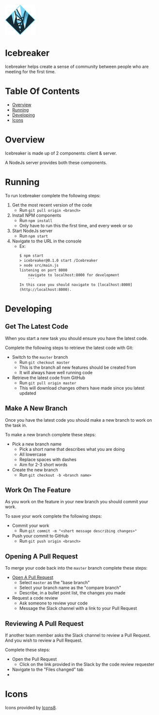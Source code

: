 ![Breaking Iceberg Logo](/src/www/img/logo-small.png)  
# Icebreaker
Icebreaker helps create a sense of community between people who are meeting for 
the first time.

# Table Of Contents
- [Overview](#overview)
- [Running](#running)
- [Developing](#developing)
- [Icons](#icons)

# Overview
Icebreaker is made up of 2 components: client & server.  

A NodeJs server provides both these components.  

# Running
To run Icebreaker complete the following steps:

1. Get the most recent version of the code
	- Run `git pull origin <branch>`
2. Install NPM components
	- Run `npm install`
	- Only have to run this the first time, and every week or so
3. Start NodeJs server
	- Run `npm start`
4. Navigate to the URL in the console
	- Ex:
	  ```
	  $ npm start
	  > icebreaker@0.1.0 start /Icebreaker
	  > node src/main.js
	  listening on port 8000
	      navigate to localhost:8000 for development
          ```
	  In this case you should navigate to [localhost:8000](http://localhost:8000).

# Developing
## Get The Latest Code
When you start a new task you should ensure you have the latest code.  

Complete the following steps to retrieve the latest code with Git:

- Switch to the `master` branch
	- Run `git checkout master`
	- This is the branch all new features should be created from
	- It will always have well running code
- Retrieve the latest code from GitHub
	- Run `git pull origin master`
	- This will download changes others have made since you latest updated

## Make A New Branch
Once you have the latest code you should make a new branch to work on the task 
in.  

To make a new branch complete these steps:

- Pick a new branch name
	- Pick a short name that describes what you are doing
	- All lowercase
	- Replace spaces with dashes
	- Aim for 2-3 short words
- Create the new branch
	- Run `git checkout -b <branch name>`

## Work On The Feature
As you work on the feature in your new branch you should commit your work.  

To save your work complete the following steps:

- Commit your work
	- Run `git commit -m "<short message describing changes>"`
- Push your commit to GitHub
	- Run `git push origin <branch>`

## Opening A Pull Request
To merge your code back into the `master` branch complete these steps:

- [Open A Pull Request](https://github.com/CS275-Icebreaker/Icebreaker/compare)
	- Select `master` as the "base branch"
	- Select your branch name as the "compare branch"
	- Describe, in a bullet point list, the changes you made
- Request a code review
	- Ask someone to review your code
	- Message the Slack channel with a link to your Pull Request

## Reviewing A Pull Request
If another team member asks the Slack channel to review a Pull Request. And 
you wish to review a Pull Request.  

Complete these steps:

- Open the Pull Request	
	- Click on the link provided in the Slack by the code review requester
- Navigate to the "Files changed" tab
- 

# Icons
Icons provided by [Icons8](https://icons8.com).
